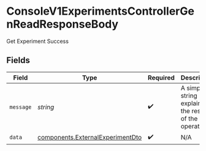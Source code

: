 # ConsoleV1ExperimentsControllerGenReadResponseBody

Get Experiment Success


## Fields

| Field                                                                                | Type                                                                                 | Required                                                                             | Description                                                                          |
| ------------------------------------------------------------------------------------ | ------------------------------------------------------------------------------------ | ------------------------------------------------------------------------------------ | ------------------------------------------------------------------------------------ |
| `message`                                                                            | *string*                                                                             | :heavy_check_mark:                                                                   | A simple string explaining the result of the operation.                              |
| `data`                                                                               | [components.ExternalExperimentDto](../../models/components/externalexperimentdto.md) | :heavy_check_mark:                                                                   | N/A                                                                                  |